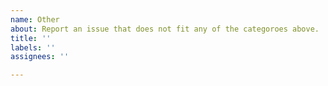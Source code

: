 ```yaml
---
name: Other
about: Report an issue that does not fit any of the categoroes above.
title: ''
labels: ''
assignees: ''

---
```




